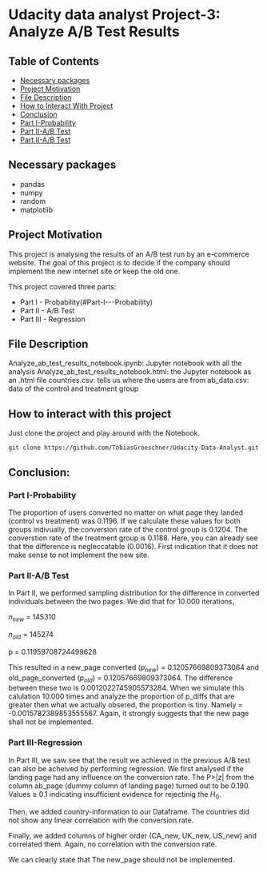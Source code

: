 # Udacity data analyst Project-3: Analyze A/B Test Results

## Table of Contents
 * [Necessary packages](#necessary-packages)
 * [Project Motivation](#project-motivation)
 * [File Description](#file-description)
 * [How to Interact With Project](#how-to-interact-with-project)
 * [Conclusion](#conclusion)
  *   [Part I-Probability](#part-i-probability)
  *   [Part II-A/B Test](#part-ii-a/b-test)
  *   [Part II-A/B Test](#part-iii-regression)


## Necessary packages

- pandas
- numpy
- random
- matplotlib

## Project Motivation

This project is analysing the results of an A/B test run by an e-commerce website. The goal of this project is to decide if the company should implement the new internet site or keep the old one.

This project covered three parts:

- Part I - Probability(#Part-I---Probability)
- Part II - A/B Test
- Part III - Regression

## File Description

Analyze_ab_test_results_notebook.ipynb: Jupyter notebook with all the analysis
Analyze_ab_test_results_notebook.html: the Jupyter notebook as an .html file
countries.csv: tells us where the users are from
ab_data.csv: data of the control and treatment group

## How to interact with this project

Just clone the project and play around with the Notebook.

`git clone https://github.com/TobiasGroeschner/Udacity-Data-Analyst.git`

## Conclusion:

### Part I-Probability

The proportion of users converted no matter on what page they landed (control vs treatment) was 0.1196.
If we calculate these values for both groups indivually, the conversion rate of the control group is 0.1204. The converstion rate of the treatment group is 0.1188. 
Here, you can already see that the difference is negleccatable (0.0016). First indication that it does not make sense to not implement the new site.

### Part II-A/B Test

In Part II, we performed sampling distribution for the difference in converted individuals between the two pages. We did that for 10.000 iterations,

$n_{new}$ = 145310

$n_{old}$ = 145274

p = 0.11959708724499628

This resulted in a new_page converted ($p_{new}$) = 0.12057669809373064 and old_page_converted ($p_{old}$) = 0.12057669809373064. The difference between these two is 0.0012022745905573284. 
When we simulate  this calulation 10.000 times and  analyze the proportion of p_diffs that are greater then what we actually obsered, the proportion is tiny. Namely = -0.0015782389853555567. Again, it strongly suggests that the new page shall not be implemented.

### Part III-Regression

In Part III, we saw see that the result we achieved in the previous A/B test can also be acheived by performing regression. We first analysed if the landing page had any influence on the conversion rate. The P>|z| from the column ab_page (dummy column of landing page) turned out to be 0.190. Values ≥ 0.1 indicating insufficient evidence for rejectinig the $H_{0}$.

Then, we added country-information to our Dataframe. The countries did not show any linear correlation with the conversion rate. 

Finally,  we added columns of higher order (CA_new, UK_new, US_new) and correlated them. Again, no correlation with the conversion rate.

We can clearly state that The new_page should not be implemented.
